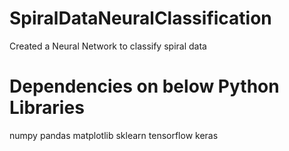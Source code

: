 # SpiralDataNeuralClassification
Created a Neural Network to classify spiral data

# Dependencies on below Python Libraries
numpy
pandas
matplotlib
sklearn
tensorflow
keras
